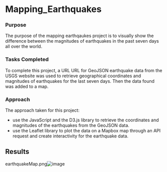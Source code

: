 # Mapping_Earthquakes


### Purpose 
The purpose of the mapping earthqaukes project is to visually show the difference between the magnitudes of earthquakes in the past seven days all over the world.

### Tasks Completed
To complete this project, a URL URL for GeoJSON earthquake data from the USGS website was used to retrieve geographical coordinates and magnitudes of earthquakes for the last seven days. Then the data found was added to a map.

### Approach
The approach taken for this project:
- use the JavaScript and the D3.js library to retrieve the coordinates and magnitudes of the earthquakes from the GeoJSON data. 
- use the Leaflet library to plot the data on a Mapbox map through an API request and create interactivity for the earthquake data.

## Results 
earthquakeMap.png![image](https://user-images.githubusercontent.com/66536405/113921055-66c6e280-979a-11eb-9b90-b751a9256baf.png)

